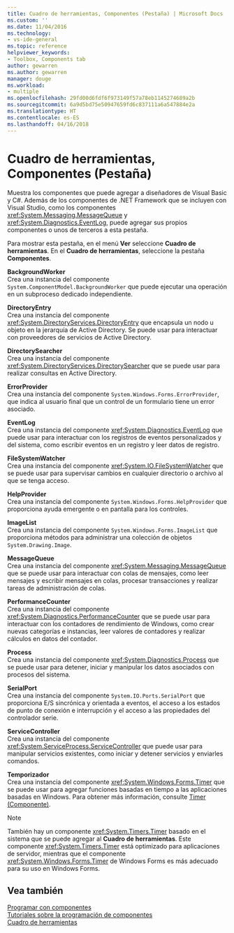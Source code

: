 ```yaml
---
title: Cuadro de herramientas, Componentes (Pestaña) | Microsoft Docs
ms.custom: ''
ms.date: 11/04/2016
ms.technology:
- vs-ide-general
ms.topic: reference
helpviewer_keywords:
- Toolbox, Components tab
author: gewarren
ms.author: gewarren
manager: douge
ms.workload:
- multiple
ms.openlocfilehash: 29fd00d6fdf6f973149f57a78eb1145274689a2b
ms.sourcegitcommit: 6a9d5bd75e50947659fd6c837111a6a547884e2a
ms.translationtype: HT
ms.contentlocale: es-ES
ms.lasthandoff: 04/16/2018
---
```

# <a name="toolbox-components-tab"></a>Cuadro de herramientas, Componentes (Pestaña)

Muestra los componentes que puede agregar a diseñadores de Visual Basic y C#. Además de los componentes de .NET Framework que se incluyen con Visual Studio, como los componentes <xref:System.Messaging.MessageQueue> y <xref:System.Diagnostics.EventLog>, puede agregar sus propios componentes o unos de terceros a esta pestaña.
  
 Para mostrar esta pestaña, en el menú **Ver** seleccione **Cuadro de herramientas**. En el **Cuadro de herramientas**, seleccione la pestaña **Componentes**.  
  
 **BackgroundWorker**  
 Crea una instancia del componente `System.ComponentModel.BackgroundWorker` que puede ejecutar una operación en un subproceso dedicado independiente.  
  
 **DirectoryEntry**  
 Crea una instancia del componente <xref:System.DirectoryServices.DirectoryEntry> que encapsula un nodo u objeto en la jerarquía de Active Directory. Se puede usar para interactuar con proveedores de servicios de Active Directory.  
  
 **DirectorySearcher**  
 Crea una instancia del componente <xref:System.DirectoryServices.DirectorySearcher> que se puede usar para realizar consultas en Active Directory.  
  
 **ErrorProvider**  
 Crea una instancia del componente `System.Windows.Forms.ErrorProvider`, que indica al usuario final que un control de un formulario tiene un error asociado.  
  
 **EventLog**  
 Crea una instancia del componente <xref:System.Diagnostics.EventLog> que puede usar para interactuar con los registros de eventos personalizados y del sistema, como escribir eventos en un registro y leer datos de registro.
  
 **FileSystemWatcher**  
 Crea una instancia del componente <xref:System.IO.FileSystemWatcher> que se puede usar para supervisar cambios en cualquier directorio o archivo al que se tenga acceso.
  
 **HelpProvider**  
 Crea una instancia del componente `System.Windows.Forms.HelpProvider` que proporciona ayuda emergente o en pantalla para los controles.  
  
 **ImageList**  
 Crea una instancia del componente `System.Windows.Forms.ImageList` que proporciona métodos para administrar una colección de objetos `System.Drawing.Image`.  
  
 **MessageQueue**  
 Crea una instancia del componente <xref:System.Messaging.MessageQueue> que se puede usar para interactuar con colas de mensajes, como leer mensajes y escribir mensajes en colas, procesar transacciones y realizar tareas de administración de colas.

 **PerformanceCounter**  
 Crea una instancia del componente <xref:System.Diagnostics.PerformanceCounter> que se puede usar para interactuar con los contadores de rendimiento de Windows, como crear nuevas categorías e instancias, leer valores de contadores y realizar cálculos en datos del contador.
  
 **Process**  
 Crea una instancia del componente <xref:System.Diagnostics.Process> que se puede usar para detener, iniciar y manipular los datos asociados con procesos del sistema.
  
 **SerialPort**  
 Crea una instancia del componente `System.IO.Ports.SerialPort` que proporciona E/S sincrónica y orientada a eventos, el acceso a los estados de punto de conexión e interrupción y el acceso a las propiedades del controlador serie.  
  
 **ServiceController**  
 Crea una instancia del componente <xref:System.ServiceProcess.ServiceController> que puede usar para manipular servicios existentes, como iniciar y detener servicios y enviarles comandos.
  
 **Temporizador**  
 Crea una instancia del componente <xref:System.Windows.Forms.Timer> que se puede usar para agregar funciones basadas en tiempo a las aplicaciones basadas en Windows. Para obtener más información, consulte [Timer (Componente)](/dotnet/framework/winforms/controls/timer-component-windows-forms).  
  
> [!NOTE]
>  También hay un componente <xref:System.Timers.Timer> basado en el sistema que se puede agregar al **Cuadro de herramientas**. Este componente <xref:System.Timers.Timer> está optimizado para aplicaciones de servidor, mientras que el componente <xref:System.Windows.Forms.Timer> de Windows Forms es más adecuado para su uso en Windows Forms.  
  
## <a name="see-also"></a>Vea también

[Programar con componentes](http://msdn.microsoft.com/Library/d4d4fcb4-e0b8-46b3-b679-7ee0026eb9e3)  
[Tutoriales sobre la programación de componentes](http://msdn.microsoft.com/Library/373cacf7-479e-4b05-991c-5cb18824e913)  
[Cuadro de herramientas](../../ide/reference/toolbox.md)